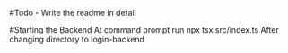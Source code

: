
#Todo - Write the readme in detail


#Starting the Backend
At command prompt run 
   npx tsx src/index.ts
After changing directory to 
   login-backend
